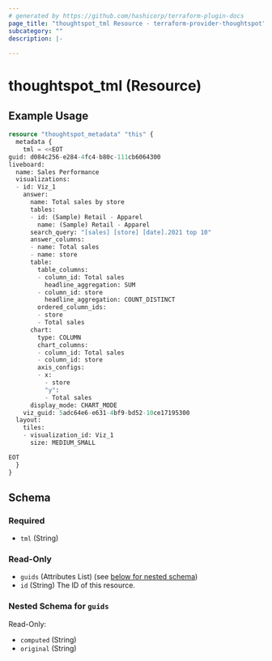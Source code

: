```yaml
---
# generated by https://github.com/hashicorp/terraform-plugin-docs
page_title: "thoughtspot_tml Resource - terraform-provider-thoughtspot"
subcategory: ""
description: |-
  
---
```


# thoughtspot_tml (Resource)



## Example Usage

```terraform
resource "thoughtspot_metadata" "this" {
  metadata {
    tml = <<EOT
guid: d084c256-e284-4fc4-b80c-111cb6064300
liveboard:
  name: Sales Performance
  visualizations:
  - id: Viz_1
    answer:
      name: Total sales by store
      tables:
      - id: (Sample) Retail - Apparel
        name: (Sample) Retail - Apparel
      search_query: "[sales] [store] [date].2021 top 10"
      answer_columns:
      - name: Total sales
      - name: store
      table:
        table_columns:
        - column_id: Total sales
          headline_aggregation: SUM
        - column_id: store
          headline_aggregation: COUNT_DISTINCT
        ordered_column_ids:
        - store
        - Total sales
      chart:
        type: COLUMN
        chart_columns:
        - column_id: Total sales
        - column_id: store
        axis_configs:
        - x:
          - store
          "y":
          - Total sales
      display_mode: CHART_MODE
    viz_guid: 5adc64e6-e631-4bf9-bd52-10ce17195300
  layout:
    tiles:
    - visualization_id: Viz_1
      size: MEDIUM_SMALL

EOT
  }
}
```

<!-- schema generated by tfplugindocs -->
## Schema

### Required

- `tml` (String)

### Read-Only

- `guids` (Attributes List) (see [below for nested schema](#nestedatt--guids))
- `id` (String) The ID of this resource.

<a id="nestedatt--guids"></a>
### Nested Schema for `guids`

Read-Only:

- `computed` (String)
- `original` (String)
